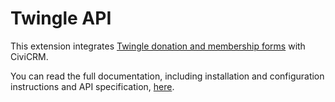 # Twingle API

This extension integrates [Twingle donation and membership forms](https://www.twingle.de/) with CiviCRM.

You can read the full documentation, including installation and configuration instructions and API specification, [here](https://docs.civicrm.org/twingle/en/latest/).
